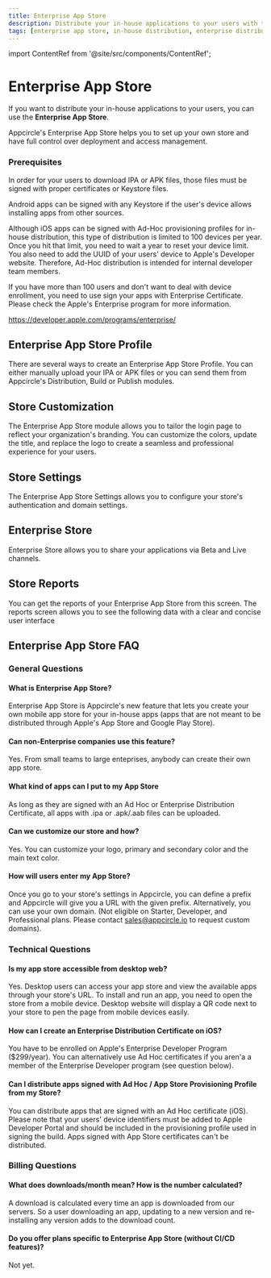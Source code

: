 ```yaml
---
title: Enterprise App Store
description: Distribute your in-house applications to your users with the Enterprise App Store in Appcircle
tags: [enterprise app store, in-house distribution, enterprise distribution, faq]
---
```


import ContentRef from '@site/src/components/ContentRef';

# Enterprise App Store

If you want to distribute your in-house applications to your users, you can use the **Enterprise App Store**.

Appcircle's Enterprise App Store helps you to set up your own store and have full control over deployment and access management.

### Prerequisites

In order for your users to download IPA or APK files, those files must be signed with proper certificates or Keystore files.

Android apps can be signed with any Keystore if the user's device allows installing apps from other sources.

Although iOS apps can be signed with Ad-Hoc provisioning profiles for in-house distribution, this type of distribution is limited to 100 devices per year. Once you hit that limit, you need to wait a year to reset your device limit. You also need to add the UUID of your users' device to Apple's Developer website. Therefore, Ad-Hoc distribution is intended for internal developer team members.

If you have more than 100 users and don't want to deal with device enrollment, you need to use sign your apps with Enterprise Certificate. Please check the Apple's Enterprise program for more information.

https://developer.apple.com/programs/enterprise/

## Enterprise App Store Profile

There are several ways to create an Enterprise App Store Profile. You can either manually upload your IPA or APK files or you can send them from Appcircle's Distribution, Build or Publish modules.

## Store Customization

The Enterprise App Store module allows you to tailor the login page to reflect your organization's branding. You can customize the colors, update the title, and replace the logo to create a seamless and professional experience for your users.

## Store Settings

The Enterprise App Store Settings allows you to configure your store's authentication and domain settings.

## Enterprise Store

Enterprise Store allows you to share your applications via Beta and Live channels.

## Store Reports

You can get the reports of your Enterprise App Store from this screen. The reports screen allows you to see the following data with a clear and concise user interface

## Enterprise App Store FAQ

### General Questions

#### What is Enterprise App Store?

Enterprise App Store is Appcircle's new feature that lets you create your own mobile app store for your in-house apps (apps that are not meant to be distributed through Apple's App Store and Google Play Store).

#### Can non-Enterprise companies use this feature?

Yes. From small teams to large enteprises, anybody can create their own app store.

#### What kind of apps can I put to my App Store

As long as they are signed with an Ad Hoc or Enterprise Distribution Certificate, all apps with .ipa or .apk/.aab files can be uploaded.

#### Can we customize our store and how?

Yes. You can customize your logo, primary and secondary color and the main text color.

#### How will users enter my App Store?

Once you go to your store's settings in Appcircle, you can define a prefix and Appcircle will give you a URL with the given prefix. Alternatively, you can use your own domain. (Not eligible on Starter, Developer, and Professional plans. Please contact sales@appcircle.io to request custom domains).

### Technical Questions

#### Is my app store accessible from desktop web?

Yes. Desktop users can access your app store and view the available apps through your store's URL. To install and run an app, you need to open the store from a mobile device. Desktop website will display a QR code next to your store to pen the page from mobile devices easily.

#### How can I create an Enterprise Distribution Certificate on iOS?

You have to be enrolled on Apple's Enterprise Developer Program ($299/year). You can alternatively use Ad Hoc certificates if you aren'a a member of the Enterprise Developer program (see question below).

#### Can I distribute apps signed with Ad Hoc / App Store Provisioning Profile from my Store?

You can distribute apps that are signed with an Ad Hoc certificate (iOS). Please note that your users' device identifiers must be added to Apple Developer Portal and should be included in the provisioning profile used in signing the build. Apps signed with App Store certificates can't be distributed.

### Billing Questions

#### What does downloads/month mean? How is the number calculated?

A download is calculated every time an app is downloaded from our servers. So a user downloading an app, updating to a new version and re-installing any version adds to the download count.

#### Do you offer plans specific to Enterprise App Store (without CI/CD features)?

Not yet.
